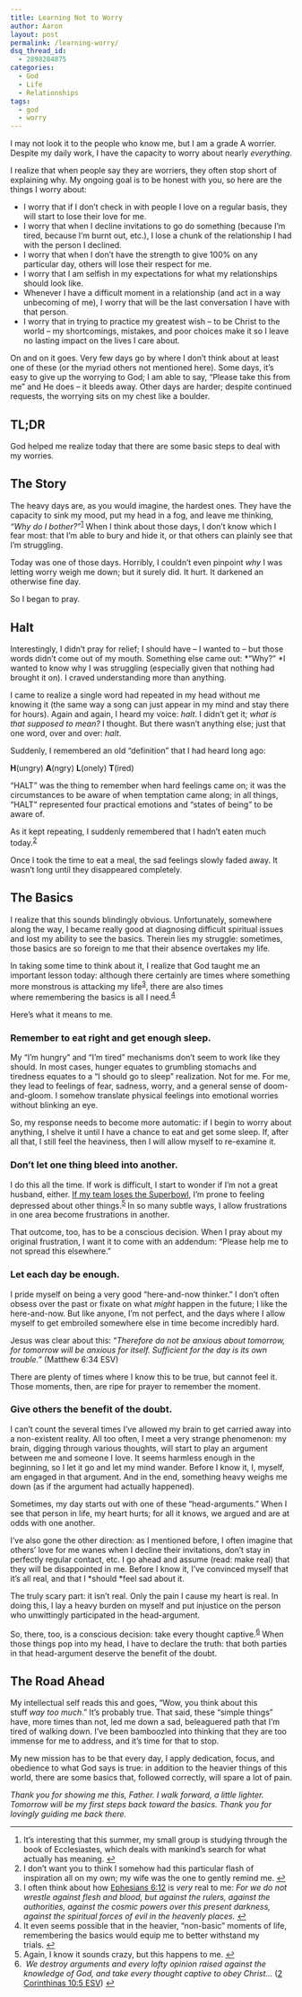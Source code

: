 ```yaml
---
title: Learning Not to Worry
author: Aaron
layout: post
permalink: /learning-worry/
dsq_thread_id:
  - 2898284875
categories:
  - God
  - Life
  - Relationships
tags:
  - god
  - worry
---
```

I may not look it to the people who know me, but I am a grade A worrier. Despite my daily work, I have the capacity to worry about nearly *everything*.

I realize that when people say they are worriers, they often stop short of explaining why. My ongoing goal is to be honest with you, so here are the things I worry about:

  * I worry that if I don&#8217;t check in with people I love on a regular basis, they will start to lose their love for me.
  * I worry that when I decline invitations to go do something (because I&#8217;m tired, because I&#8217;m burnt out, etc.), I lose a chunk of the relationship I had with the person I declined.
  * I worry that when I don&#8217;t have the strength to give 100% on any particular day, others will lose their respect for me.
  * I worry that I am selfish in my expectations for what my relationships should look like.
  * Whenever I have a difficult moment in a relationship (and act in a way unbecoming of me), I worry that will be the last conversation I have with that person.
  * I worry that in trying to practice my greatest wish – to be Christ to the world – my shortcomings, mistakes, and poor choices make it so I leave no lasting impact on the lives I care about.

On and on it goes. Very few days go by where I don&#8217;t think about at least one of these (or the myriad others not mentioned here). Some days, it&#8217;s easy to give up the worrying to God; I am able to say, &#8220;Please take this from me&#8221; and He does – it bleeds away. Other days are harder; despite continued requests, the worrying sits on my chest like a boulder.<!--more-->

## TL;DR

God helped me realize today that there are some basic steps to deal with my worries.

## The Story

The heavy days are, as you would imagine, the hardest ones. They have the capacity to sink my mood, put my head in a fog, and leave me thinking, *&#8220;Why do I bother?&#8221;*<sup id="fnref-1737-1"><a href="#fn-1737-1" rel="footnote">1</a></sup> When I think about those days, I don&#8217;t know which I fear most: that I&#8217;m able to bury and hide it, or that others can plainly see that I&#8217;m struggling.

Today was one of those days. Horribly, I couldn&#8217;t even pinpoint *why* I was letting worry weigh me down; but it surely did. It hurt. It darkened an otherwise fine day.

So I began to pray.

## Halt

Interestingly, I didn&#8217;t pray for relief; I should have – I wanted to – but those words didn&#8217;t come out of my mouth. Something else came out: *&#8220;Why?&#8221; *I wanted to know why I was struggling (especially given that nothing had brought it on). I craved understanding more than anything.

I came to realize a single word had repeated in my head without me knowing it (the same way a song can just appear in my mind and stay there for hours). Again and again, I heard my voice: *halt*. I didn&#8217;t get it; *what is that supposed to mean?* I thought. But there wasn&#8217;t anything else; just that one word, over and over: *halt*.

Suddenly, I remembered an old &#8220;definition&#8221; that I had heard long ago:

**H**(ungry) **A**(ngry) **L**(onely) **T**(ired)

&#8220;HALT&#8221; was the thing to remember when hard feelings came on; it was the circumstances to be aware of when temptation came along; in all things, &#8220;HALT&#8221; represented four practical emotions and &#8220;states of being&#8221; to be aware of.

As it kept repeating, I suddenly remembered that I hadn&#8217;t eaten much today.<sup id="fnref-1737-2"><a href="#fn-1737-2" rel="footnote">2</a></sup>

Once I took the time to eat a meal, the sad feelings slowly faded away. It wasn&#8217;t long until they disappeared completely.

## The Basics

I realize that this sounds blindingly obvious. Unfortunately, somewhere along the way, I became really good at diagnosing difficult spiritual issues and lost my ability to see the basics. Therein lies my struggle: sometimes, those basics are so foreign to me that their absence overtakes my life.

In taking some time to think about it, I realize that God taught me an important lesson today: although there certainly are times where something more monstrous is attacking my life<sup id="fnref-1737-3"><a href="#fn-1737-3" rel="footnote">3</a></sup>, there are also times where remembering the basics is all I need.<sup id="fnref-1737-4"><a href="#fn-1737-4" rel="footnote">4</a></sup>

Here&#8217;s what it means to me.

### Remember to eat right and get enough sleep.

My &#8220;I&#8217;m hungry&#8221; and &#8220;I&#8217;m tired&#8221; mechanisms don&#8217;t seem to work like they should. In most cases, hunger equates to grumbling stomachs and tiredness equates to a &#8220;I should go to sleep&#8221; realization. Not for me. For me, they lead to feelings of fear, sadness, worry, and a general sense of doom-and-gloom. I somehow translate physical feelings into emotional worries without blinking an eye.

So, my response needs to become more automatic: if I begin to worry about anything, I shelve it until I have a chance to eat and get some sleep. If, after all that, I still feel the heaviness, then I will allow myself to re-examine it.

### Don&#8217;t let one thing bleed into another.

I do this all the time. If work is difficult, I start to wonder if I&#8217;m not a great husband, either. <a title="Flying high: Seahawks dominate Broncos in SB XLVIII rout" href="http://scores.espn.go.com/nfl/recap?gameId=340202007" target="_blank">If my team loses the Superbowl</a>, I&#8217;m prone to feeling depressed about other things.<sup id="fnref-1737-5"><a href="#fn-1737-5" rel="footnote">5</a></sup> In so many subtle ways, I allow frustrations in one area become frustrations in another.

That outcome, too, has to be a conscious decision. When I pray about my original frustration, I want it to come with an addendum: &#8220;Please help me to not spread this elsewhere.&#8221;

### Let each day be enough.

I pride myself on being a very good &#8220;here-and-now thinker.&#8221; I don&#8217;t often obsess over the past or fixate on what *might* happen in the future; I like the here-and-now. But like anyone, I&#8217;m not perfect, and the days where I allow myself to get embroiled somewhere else in time become incredibly hard.

Jesus was clear about this: &#8220;*Therefore do not be anxious about tomorrow, for tomorrow will be anxious for itself. Sufficient for the day is its own trouble.&#8221;* (Matthew 6:34 ESV)

There are plenty of times where I know this to be true, but cannot feel it. Those moments, then, are ripe for prayer to remember the moment.

### Give others the benefit of the doubt.

I can&#8217;t count the several times I&#8217;ve allowed my brain to get carried away into a non-existent reality. All too often, I meet a very strange phenomenon: my brain, digging through various thoughts, will start to play an argument between me and someone I love. It seems harmless enough in the beginning, so I let it go and let my mind wander. Before I know it, I, myself, am engaged in that argument. And in the end, something heavy weighs me down (as if the argument had actually happened).

Sometimes, my day starts out with one of these &#8220;head-arguments.&#8221; When I see that person in life, my heart hurts; for all it knows, we argued and are at odds with one another.

I&#8217;ve also gone the other direction: as I mentioned before, I often imagine that others&#8217; love for me wanes when I decline their invitations, don&#8217;t stay in perfectly regular contact, etc. I go ahead and assume (read: make real) that they will be disappointed in me. Before I know it, I&#8217;ve convinced myself that it&#8217;s all real, and that I *should *feel sad about it.

The truly scary part: it isn&#8217;t real. Only the pain I cause my heart is real. In doing this, I lay a heavy burden on myself and put injustice on the person who unwittingly participated in the head-argument.

So, there, too, is a conscious decision: take every thought captive.<sup id="fnref-1737-6"><a href="#fn-1737-6" rel="footnote">6</a></sup> When those things pop into my head, I have to declare the truth: that both parties in that head-argument deserve the benefit of the doubt.

## The Road Ahead

My intellectual self reads this and goes, &#8220;Wow, you think about this stuff *way too much*.&#8221; It&#8217;s probably true. That said, these &#8220;simple things&#8221; have, more times than not, led me down a sad, beleaguered path that I&#8217;m tired of walking down. I&#8217;ve been bamboozled into thinking that they are too immense for me to address, and it&#8217;s time for that to stop.

My new mission has to be that every day, I apply dedication, focus, and obedience to what God says is true: in addition to the heavier things of this world, there are some basics that, followed correctly, will spare a lot of pain.

*Thank you for showing me this, Father. I walk forward, a little lighter. Tomorrow will be my first steps back toward the basics. Thank you for lovingly guiding me back there.*

----

<ol>
<li id="fn-1737-1">
  It&#8217;s interesting that this summer, my small group is studying through the book of Ecclesiastes, which deals with mankind&#8217;s search for what actually has meaning.&#160;<a href="#fnref-1737-1" rev="footnote">&#8617;</a>
</li>
<li id="fn-1737-2">
  I don&#8217;t want you to think I somehow had this particular flash of inspiration all on my own; my wife was the one to gently remind me.&#160;<a href="#fnref-1737-2" rev="footnote">&#8617;</a>
</li>
<li id="fn-1737-3">
  I often think about how <a title="Ephesians 6:12" href="https://bible.com/59/eph.6.12.esv" target="_blank">Ephesians 6:12</a> is <em>very</em> real to me: <em>For we do not wrestle against flesh and blood, but against the rulers, against the authorities, against the cosmic powers over this present darkness, against the spiritual forces of evil in the heavenly places.</em>&#160;<a href="#fnref-1737-3" rev="footnote">&#8617;</a>
</li>
<li id="fn-1737-4">
  It even seems possible that in the heavier, &#8220;non-basic&#8221; moments of life, remembering the basics would equip me to better withstand my trials.&#160;<a href="#fnref-1737-4" rev="footnote">&#8617;</a>
</li>
<li id="fn-1737-5">
  Again, I know it sounds crazy, but this happens to me.&#160;<a href="#fnref-1737-5" rev="footnote">&#8617;</a>
</li>
<li id="fn-1737-6">
 <em>We destroy arguments and every lofty opinion raised against the knowledge of God, and take every thought captive to obey Christ&#8230;</em> (<a title="2 Corinthians 10:5" href="https://bible.com/59/2co.10.5.esv" target="_blank">2 Corinthinas 10:5 ESV</a>)&#160;<a href="#fnref-1737-6" rev="footnote">&#8617;</a></li>
</ol>
